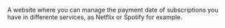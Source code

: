 A website where you can manage the payment date of subscriptions you have in differente services, as Netflix or Spotify for example.

